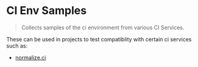 # CI Env Samples

> Collects samples of the ci environment from various CI Services.

These can be used in projects to test compatiblity with certain ci services such as:

- [normalize.ci](https://github.com/cidverse/normalizeci)
